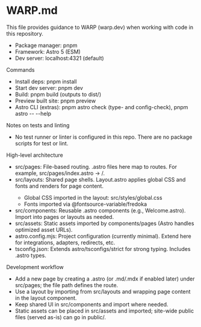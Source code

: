 # WARP.md

This file provides guidance to WARP (warp.dev) when working with code in this repository.

- Package manager: pnpm
- Framework: Astro 5 (ESM)
- Dev server: localhost:4321 (default)

Commands
- Install deps: pnpm install
- Start dev server: pnpm dev
- Build: pnpm build (outputs to dist/)
- Preview built site: pnpm preview
- Astro CLI (extras): pnpm astro check (type- and config-check), pnpm astro -- --help

Notes on tests and linting
- No test runner or linter is configured in this repo. There are no package scripts for test or lint.

High-level architecture
- src/pages: File-based routing. .astro files here map to routes. For example, src/pages/index.astro → /.
- src/layouts: Shared page shells. Layout.astro applies global CSS and fonts and renders <slot /> for page content.
  - Global CSS imported in the layout: src/styles/global.css
  - Fonts imported via @fontsource-variable/fredoka
- src/components: Reusable .astro components (e.g., Welcome.astro). Import into pages or layouts as needed.
- src/assets: Static assets imported by components/pages (Astro handles optimized asset URLs).
- astro.config.mjs: Project configuration (currently minimal). Extend here for integrations, adapters, redirects, etc.
- tsconfig.json: Extends astro/tsconfigs/strict for strong typing. Includes .astro types.

Development workflow
- Add a new page by creating a .astro (or .md/.mdx if enabled later) under src/pages; the file path defines the route.
- Use a layout by importing from src/layouts and wrapping page content in the layout component.
- Keep shared UI in src/components and import where needed.
- Static assets can be placed in src/assets and imported; site-wide public files (served as-is) can go in public/.

